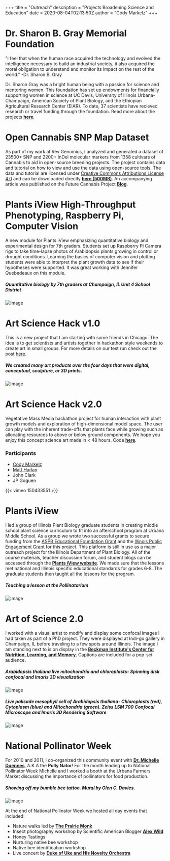 +++
title = "Outreach"
description = "Projects Broadening Science and Education"
date = 2020-08-04T02:13:50Z
author = "Cody Markelz"
+++


# Dr. Sharon B. Gray Memorial Foundation
"I feel that when the human race acquired the technology and evolved the intelligence necessary to build an industrial society, it also acquired the moral obligation to understand and monitor its impact on the rest of the world." -Dr. Sharon B. Gray

Dr. Sharon Gray was a bright human being with a passion for science and mentoring women. This foundation has set up endowments for financially supporting women in science at UC Davis, University of Illinois Urbana-Champaign, American Society of Plant Biology, and the Ethiopian Agricultural Research Center (EIAR). To date, 37 scientists have recieved research or travel funding through the foundation. Read more about the projects [**here**](https://sharongrayfoundation.org/projects).


# Open Cannabis SNP Map Dataset
As part of my work at Rev Genomics, I analyzed and generated a dataset of 23500+ SNP and 2200+ InDel molecular markers from 1358 cultivars of Cannabis to aid in open-source breeding projects. The project contains data and tutorial on how to view and use the data using open-source tools. The data and tutorial are licensed under [Creative Commons Attributions License 4.0](https://creativecommons.org/licenses/by/4.0/legalcode) and can be downloaded directly [**here (500MB)**](http://future-cannabis.s3.amazonaws.com/downloads/RevGenomicsOpenCannabisSNPData_v1_1_1.zip). An accompanying article was published on the Future Cannabis Project [**Blog**](http://futurecannabisproject.org/2019/09/rev-genomics-snp-map-analysis-open-cannabis-project-data-phylos-galaxy/).


# Plants iView High-Throughput Phenotyping, Raspberry Pi, Computer Vision
A new module for Plants iView emphasizing quantitative biology and experimental design for 7th graders. Students set up Raspberry Pi Camera rigs to take time-lapse photos of Arabidopsis plants growing in control or drought conditions. Learning the basics of computer vision and plotting students were able to interpret the plant growth data to see if their hypotheses were supported. It was great working with Jennifer Quebedeaux on this module.

##### Quantitative biology by 7th graders at Champaign, IL Unit 4 School District
![image](/static/img/plants-i-view.png)


# Art Science Hack v1.0
This is a new project that I am starting with some friends in Chicago. The idea is to get scientists and artists together in hackathon style weekends to create art in small groups. For more details on our test run check out the post [here](/ArtScienceHack/).

##### We created many art products over the four days that were digital, conceptual, sculpture, or 3D prints.
![image](/static/img/artsciencehack_summary.jpg)


# Art Science Hack v2.0
Vegetative Mass Media hackathon project for human interaction with plant growth models and exploration of high-dimensional model space. The user can play with the inherent trade-offs that plants face while growing such as allocating resources to above or below ground components. We hope you enjoy this concept science art made in < 48 hours. Code [**here**](http://github.com/rjcmarkelz/artsciencehack).

### Participants
*    [Cody Markelz](http://rjcmarkelz.github.io/)
*    [Matt Harlan](http://www.matthewharlan.com)
*    John Clark
*    JP Goguen

{{< vimeo 150433551 >}}

# Plants iView
I led a group of Illinois Plant Biology graduate students in creating middle school plant science curriculum to fit into an afterschool program at Urbana Middle School. As a group we wrote two successful grants to secure funding from the [ASPB Educational Foundation Grant](http://my.aspb.org/?page=EF_ProgramsResources) and the [Illinois Public Engagement Grant](http://engagement.illinois.edu/) for this project. This platform is still in use as a major outreach project for the Illinois Department of Plant Biology. All of the course materials, teacher discussion forum, and student blogs can be accessed through the [**Plants iView website**](https://plantsiview.igb.illinois.edu/lessons). We made sure that the lessons met national and Illinois specific educational standards for grades 6-8. The graduate students then taught all the lessons for the program.

##### Teaching a lesson at the Pollinatarium
![image](/static/img/plantsiview_cody.jpg)



# Art of Science 2.0
I worked with a visual artist to modify and display some confocal images I had taken as part of a PhD project. They were displayed at Indi-go gallery in Champaign, IL before traveling to a few spots around Illinois. The image I am standing next to is on display in the [**Beckman Institute's Center for Nutrition, Learning, and Memory**](http://www.cnlm.illinois.edu/). Captions are included for a pop-sci audience.

##### *Arabidopsis thaliana* live mitochondria and chloroplasts- Spinning disk confocal and Imaris 3D visualization
![image](/static/img/artofscience_cody_mitos.jpg)


##### Live palisade mesophyll cell of Arabidopsis thaliana- Chloroplasts (red), Cytoplasm (blue) and Mitochondria (green). Zeiss LSM 700 Confocal Microscope and Imaris 3D Rendering Software
![image](/static/img/artofscience_cody_palisade_mesophyll.jpg)


# National Pollinator Week
For 2010 and 2011, I co-organized this community event with  [**Dr. Michelle Duennes**](https://maduennes.wordpress.com/), A.K.A the __Polly Nator__! For the month leading up to National Pollinator Week Michelle and I worked a booth at the Urbana Farmers Market discussing the importance of pollinators for food production.

##### Showing off my bumble bee tattoo. Mural by Glen C. Davies.
![image](/static/img/Pollinator_week.jpg)


At the end of National Pollinator Week we hosted all day events that included:

*    Nature walks led by [**The Prairie Monk**](https://theprariemonk.weebly.com/blog/some-earth-week-and-abor-day-thoughts-about-prairie)
*    Insect photography workshop by Scientific American Blogger [**Alex Wild**](http://www.alexanderwild.com/)
*    Honey Tastings
*    Nurturing native bee workshop
*    Native bee identification workshop
*    Live concert by [**Duke of Uke and His Novelty Orchestra**](https://www.facebook.com/dukeofukemusic)
